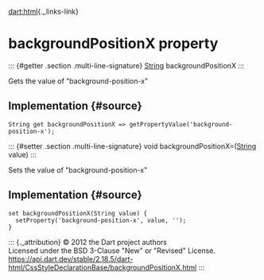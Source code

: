 [dart:html](../../dart-html/dart-html-library){._links-link}

backgroundPositionX property
============================

::: {#getter .section .multi-line-signature}
[String](../../dart-core/string-class) backgroundPositionX
:::

Gets the value of \"background-position-x\"

Implementation {#source}
--------------

``` {.language-dart data-language="dart"}
String get backgroundPositionX => getPropertyValue('background-position-x');
```

::: {#setter .section .multi-line-signature}
void backgroundPositionX=([String](../../dart-core/string-class) value)
:::

Sets the value of \"background-position-x\"

Implementation {#source}
--------------

``` {.language-dart data-language="dart"}
set backgroundPositionX(String value) {
  setProperty('background-position-x', value, '');
}
```

::: {._attribution}
© 2012 the Dart project authors\
Licensed under the BSD 3-Clause \"New\" or \"Revised\" License.\
<https://api.dart.dev/stable/2.18.5/dart-html/CssStyleDeclarationBase/backgroundPositionX.html>
:::
